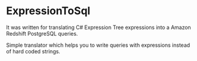 # ExpressionToSql
It was written for translating C# Expression Tree expressions into a Amazon Redshift PostgreSQL queries.

Simple translator which helps you to write queries with expressions instead of hard coded strings.
